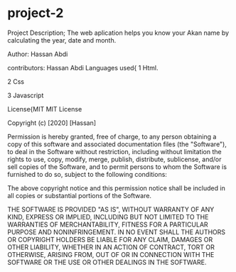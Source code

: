 # project-2

Project Description;
 The web aplication helps you know your Akan name by calculating
 the year, date and month.
 
 Author: Hassan Abdi
 
 contributors: Hassan Abdi
 Languages used{
  1 Html.
  
  2 Css
  
  3 Javascript
 
 License{MIT
   MIT License

Copyright (c) [2020] [Hassan]

Permission is hereby granted, free of charge, to any person obtaining a copy
of this software and associated documentation files (the "Software"), to deal
in the Software without restriction, including without limitation the rights
to use, copy, modify, merge, publish, distribute, sublicense, and/or sell
copies of the Software, and to permit persons to whom the Software is
furnished to do so, subject to the following conditions:

The above copyright notice and this permission notice shall be included in all
copies or substantial portions of the Software.

THE SOFTWARE IS PROVIDED "AS IS", WITHOUT WARRANTY OF ANY KIND, EXPRESS OR
IMPLIED, INCLUDING BUT NOT LIMITED TO THE WARRANTIES OF MERCHANTABILITY,
FITNESS FOR A PARTICULAR PURPOSE AND NONINFRINGEMENT. IN NO EVENT SHALL THE
AUTHORS OR COPYRIGHT HOLDERS BE LIABLE FOR ANY CLAIM, DAMAGES OR OTHER
LIABILITY, WHETHER IN AN ACTION OF CONTRACT, TORT OR OTHERWISE, ARISING FROM,
OUT OF OR IN CONNECTION WITH THE SOFTWARE OR THE USE OR OTHER DEALINGS IN THE
SOFTWARE.
 
